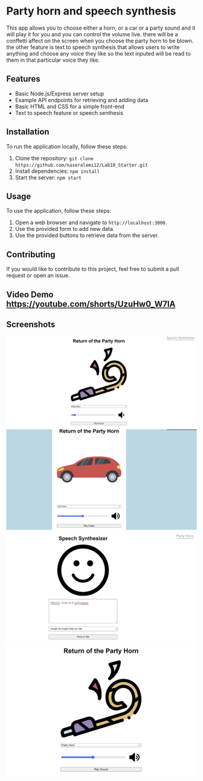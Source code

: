 # Party horn and speech synthesis
This app allows you to choose either a horn, or a car or a party sound and it will play it for you and you can control the volume live. there will be a conffetti affect on the screen when you choose the party horn to be blown. the other feature is text to speech synthesis that allows users to write anything and choose any voice they like so the text inputed will be read to them in that particular voice they like.



## Features

- Basic Node.js/Express server setup
- Example API endpoints for retrieving and adding data
- Basic HTML and CSS for a simple front-end
- Text to speech feature or speech senthesis


## Installation

To run the application locally, follow these steps:

1. Clone the repository: `git clone https://github.com/naseralemi12/Lab10_Starter.git`
2. Install dependencies: `npm install`
3. Start the server: `npm start`

## Usage

To use the application, follow these steps:

1. Open a web browser and navigate to `http://localhost:3000`.
2. Use the provided form to add new data.
3. Use the provided buttons to retrieve data from the server.

## Contributing

If you would like to contribute to this project, feel free to submit a pull request or open an issue.

## Video Demo <https://youtube.com/shorts/UzuHw0_W7IA>

## Screenshots
![pic1](./Screenshot/1.png)
![pic2](./Screenshot/2.png)
![pic3](./Screenshot/3.png)
![pic4](./Screenshot/4.png)
